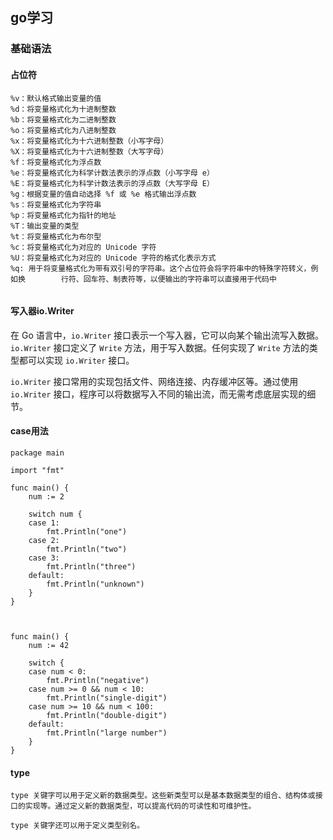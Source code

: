 ## go学习





### 基础语法



#### 占位符

```
%v：默认格式输出变量的值
%d：将变量格式化为十进制整数
%b：将变量格式化为二进制整数
%o：将变量格式化为八进制整数
%x：将变量格式化为十六进制整数（小写字母）
%X：将变量格式化为十六进制整数（大写字母）
%f：将变量格式化为浮点数
%e：将变量格式化为科学计数法表示的浮点数（小写字母 e）
%E：将变量格式化为科学计数法表示的浮点数（大写字母 E）
%g：根据变量的值自动选择 %f 或 %e 格式输出浮点数
%s：将变量格式化为字符串
%p：将变量格式化为指针的地址
%T：输出变量的类型
%t：将变量格式化为布尔型
%c：将变量格式化为对应的 Unicode 字符
%U：将变量格式化为对应的 Unicode 字符的格式化表示方式
%q: 用于将变量格式化为带有双引号的字符串。这个占位符会将字符串中的特殊字符转义，例如换        行符、回车符、制表符等，以便输出的字符串可以直接用于代码中
 
```



#### 写入器io.Writer

在 Go 语言中，`io.Writer` 接口表示一个写入器，它可以向某个输出流写入数据。`io.Writer` 接口定义了 `Write` 方法，用于写入数据。任何实现了 `Write` 方法的类型都可以实现 `io.Writer` 接口。

`io.Writer` 接口常用的实现包括文件、网络连接、内存缓冲区等。通过使用 `io.Writer` 接口，程序可以将数据写入不同的输出流，而无需考虑底层实现的细节。



#### case用法







```
package main

import "fmt"

func main() {
    num := 2

    switch num {
    case 1:
        fmt.Println("one")
    case 2:
        fmt.Println("two")
    case 3:
        fmt.Println("three")
    default:
        fmt.Println("unknown")
    }
}



func main() {
    num := 42

    switch {
    case num < 0:
        fmt.Println("negative")
    case num >= 0 && num < 10:
        fmt.Println("single-digit")
    case num >= 10 && num < 100:
        fmt.Println("double-digit")
    default:
        fmt.Println("large number")
    }
}
```



#### type

```
type 关键字可以用于定义新的数据类型。这些新类型可以是基本数据类型的组合、结构体或接口的实现等。通过定义新的数据类型，可以提高代码的可读性和可维护性。

type 关键字还可以用于定义类型别名。
```









